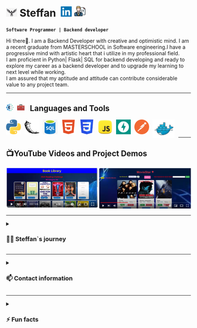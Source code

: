 
 
# <img src="https://github.com/SteffanSingh/SteffanSingh/blob/3201c6905d30a6830e5bffcf6b2ada9d587331d3/eagle-logo.jpeg" alt=""   width="30px" style="display: inline-block;" /> Steffan &nbsp;[<img src="https://github.com/SteffanSingh/SteffanSingh/blob/b15ebd30dece952e73467f80c6b7a5de93badd6b/Linkedln-Logo.png" alt=""   width="30px" style="display: inline-block;" />](https://www.linkedin.com/in/ashutosh-kapoor/) [<img   width="30px" src="https://github.com/SteffanSingh/SteffanSingh/blob/33cc87231d63e0703a57e53dc361299c0ec53964/Images/cv-logo.png"  alt=" Steffan CV">](https://1drv.ms/b/s!AhoLEc6fClnVv0B33n5AldfugLVv?e=MaV8Yo)

**`Software Programmer | Backend developer`**
 <p> Hi there👋. I am a  Backend Developer with creative and optimistic mind. I am a recent graduate from MASTERSCHOOL in Software engineering.I have a progressive mind with artistic heart that i utilize in my professional field.<br>
        I am proficient in Python| Flask| SQL for backend developing and ready to explore my career as a backend developer and to upgrade my learning to  next level while working. <br>
        I am assured that my aptitude and attitude can contribute considerable value to any project team.
  </p>
  <hr/>
 <p> 
  
  </p>   
  
 ## <img src="https://github.com/SteffanSingh/SteffanSingh/blob/7c8fc8113fdf8731608707a49fa45fbd671877f9/technology-icon.png" alt=""   width="20px" style="display:inline-block;" /> &nbsp;<img src="https://github.com/SteffanSingh/SteffanSingh/blob/7c8fc8113fdf8731608707a49fa45fbd671877f9/toolbox-icon.jpeg" alt=""   width="20px" style="display:inline-block;" /> &nbsp; Languages and Tools  
 
   <img align="left" style="padding-right:10px;"  src="https://github.com/SteffanSingh/SteffanSingh/blob/9504f84a9a13874d2ba955d91fae341f4da1572a/ptyhon-logo.jpeg" alt=""   width="40px" />
   <img align="left" style="padding-right:10px;"  src="https://github.com/SteffanSingh/SteffanSingh/blob/71916e11f7242b9de2c493ac2a2f1b0474c552cd/flaskNeW-logo.png" alt=""   width="40px" />
   <img align="left" style="padding-right:10px;" src="https://github.com/SteffanSingh/SteffanSingh/blob/9504f84a9a13874d2ba955d91fae341f4da1572a/sql-logo.png" alt=""   width="40px" />
   <img align="left" style="padding-right:10px;"  src="https://github.com/SteffanSingh/SteffanSingh/blob/9504f84a9a13874d2ba955d91fae341f4da1572a/html-logo.png" alt=""   width="40px" />
   <img align="left" style="padding-right:10px;"  src="https://github.com/SteffanSingh/SteffanSingh/blob/9504f84a9a13874d2ba955d91fae341f4da1572a/css-log.png" alt=""   width="40px" />
    <img align="left" style="padding-right:10px;"  src="https://github.com/SteffanSingh/SteffanSingh/blob/9504f84a9a13874d2ba955d91fae341f4da1572a/javasript-logo.jpeg" alt=""   width="40px" />
    <img align="left" style="padding-right:10px;"  src="https://github.com/SteffanSingh/SteffanSingh/blob/9504f84a9a13874d2ba955d91fae341f4da1572a/fatAPI-logo.png" alt=""   width="40px" />
    <img align="left" style="padding-right:10px;"  src="https://github.com/SteffanSingh/SteffanSingh/blob/7ce27075e78ce19d1101b77184d2ba136c8c3d62/postman-logo.png" alt=""   width="40px" />
   
   <img align="left" style="padding-right:10px;"  src="https://github.com/SteffanSingh/SteffanSingh/blob/4fc533581b2f428813ec463255e6a54c9d56d690/Images/docker-logo.png" alt="" height="50px"  width="60px" /><br><br>
     
   
 <hr/> 
 
  
 ## 📺YouTube Videos and Project Demos 
 

<div style="display:flex;flex-wrap:wrap;justify-content: space-between;">
 <a href="https://youtu.be/gKQUCXWRmWI"   margin-right: 10px; margin-bottom: 10px;">
    <img src="https://github.com/SteffanSingh/BookAlchemy/blob/c54cf7542d3614e056ad598b55426e434a189042/Project-Images/book-library-front.png" alt="Book Alchemy Demo" width="250">
  </a>
<a href="https://youtu.be/s_AZ-C8TdFQ"   margin-right: 10px; margin-bottom: 10px;">
    <img src="https://github.com/SteffanSingh/SteffanSingh/blob/8759a65f8547ea2cb692243de76e24f8449b6583/moveiStar-thumb.png" alt="MovieStar-Show Demo" width="250">
  </a>


 </div>
 

  <!-- BEGIN YOUTUBE-CARDS  
<a href="https://youtu.be/-at2ps5mNJE" style="flex: 0 0 calc(33.33% - 10px); margin-right: 10px; margin-bottom: 10px;">
    <img src="https://github.com/SteffanSingh/SteffanSingh/blob/ff0a21e7b032cf70b193b7a5c1ed8c1aa48c2712/Movie-Star-show-Thumbnail.png" alt="MovieStar-Show Demo" width="250">
  </a>

  
[<img src="https://custom-icon-badges.demolab.com/badge/-Subscribe%20For%20More-red?style=for-the-badge&logo=video&logoColor=white"/>](https://www.youtube.com/c/fknight?sub_confirmation=1)
-->


<hr/>
  
 <details> <summary><h3>👨‍💻  Steffan`s journey</h3> </summary>
            I started my coding journey with Masterchool Software engineerirng program. Although i was always curious since my childood about how coding is responsible for all great things in software field, like in wesite developement, social-networking website or AI fucntionality.<br> 
   I was looking for an opportunity to explore my coding skill to build the websites and web applications. Eventually, i took the steps and got some software expertises   with Masterschool.<br>
   Looking forward to excel my career as a backend developer with a leading software company globally.
  </details> 

   <hr/>
   <details> <summary><h3>📫 Contact information</h3> </summary>
     <h4> Email:  kapoorporto@gmail.com</h4>
    <h4> Mobile:  +46 735 75 8301</h4>
  </details> 
  
   <hr/>
  
   <details> <summary><h3>⚡ Fun facts</h3> </summary>
      Apart from Programming, i like playing chess and watching hollywood comedy, action, suspense movies and series.<br>
   Wanna play chess with me ? 😄😄😄😄😄<br> 
    
  </details>
<!--
**SteffanSingh/SteffanSingh** is a ✨ _special_ ✨ repository because its `README.md` (this file) appears on your GitHub profile.

Here are some ideas to get you started:

- 🔭 I’m currently working on ...
- 🌱 I’m currently learning ...
- 👯 I’m looking to collaborate on ...
- 🤔 I’m looking for help with ...
- 💬 Ask me about ...
- 📫 How to reach me: ...
- 😄 Pronouns: ...
- ⚡ Fun fact: ...
-->

